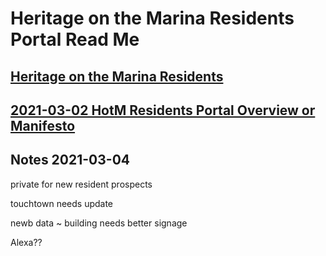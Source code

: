 # Heritage on the Marina Residents Portal Read Me


## [Heritage on the Marina Residents]( https://heretics-sf.github.io/residents/ )

## [2021-03-02 HotM Residents Portal Overview or Manifesto]( ../developers/2021-03-02-overview-manifesto.md)


## Notes 2021-03-04

private for new resident prospects

touchtown needs update

newb data ~ building needs better signage

Alexa??
